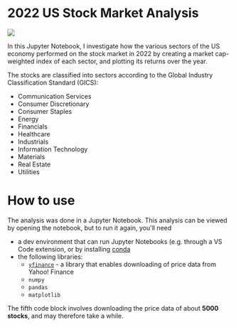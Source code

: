 # 2022 US Stock Market Analysis
![](https://img.shields.io/badge/license-MIT-blue)

In this Jupyter Notebook, I investigate how the various sectors of the US economy performed on the stock market in 2022 by creating a market cap-weighted index of each sector, and plotting its returns over the year.

The stocks are classified into sectors according to the Global Industry Classification Standard (GICS):
 - Communication Services
 - Consumer Discretionary
 - Consumer Staples
 - Energy
 - Financials
 - Healthcare
 - Industrials
 - Information Technology
 - Materials
 - Real Estate
 - Utilities

# How to use

The analysis was done in a Jupyter Notebook. This analysis can be viewed by opening the notebook, but to run it again, you'll need
 - a dev environment that can run Jupyter Notebooks (e.g. through a VS Code extension, or by installing [conda](https://github.com/conda/conda)
 - the following libraries:
   - [`yfinance`](https://pypi.org/project/yfinance/) - a library that enables downloading of price data from Yahoo! Finance
   - `numpy`
   - `pandas`
   - `matplotlib`
     
The fifth code block involves downloading the price data of about **5000 stocks**, and may therefore take a while.

